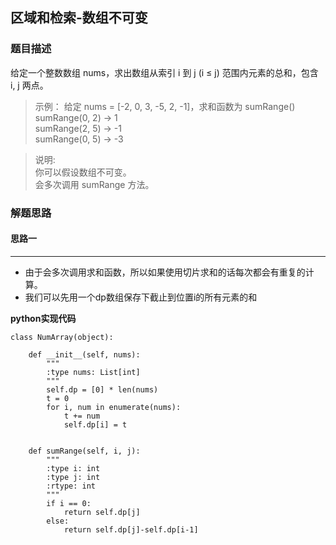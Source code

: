 ## 区域和检索-数组不可变
### 题目描述
给定一个整数数组  nums，求出数组从索引 i 到 j  (i ≤ j) 范围内元素的总和，包含 i,  j 两点。

> 示例：
给定 nums = [-2, 0, 3, -5, 2, -1]，求和函数为 sumRange()  
sumRange(0, 2) -> 1  
sumRange(2, 5) -> -1  
sumRange(0, 5) -> -3

> 说明:  
> 你可以假设数组不可变。  
> 会多次调用 sumRange 方法。

### 解题思路
#### 思路一
****
- 由于会多次调用求和函数，所以如果使用切片求和的话每次都会有重复的计算。
- 我们可以先用一个dp数组保存下截止到位置i的所有元素的和

**python实现代码**
```
class NumArray(object):

    def __init__(self, nums):
        """
        :type nums: List[int]
        """
        self.dp = [0] * len(nums)
        t = 0
        for i, num in enumerate(nums):
            t += num
            self.dp[i] = t
        

    def sumRange(self, i, j):
        """
        :type i: int
        :type j: int
        :rtype: int
        """
        if i == 0:
            return self.dp[j]
        else:
            return self.dp[j]-self.dp[i-1]

```

